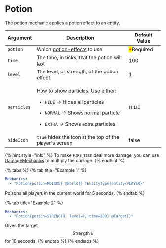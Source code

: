 # Potion

The potion mechanic applies a potion effect to an entity.

| Argument    | Description                                                                                                                                                                                                                        | Default Value                              |
| ----------- | ---------------------------------------------------------------------------------------------------------------------------------------------------------------------------------------------------------------------------------- | ------------------------------------------ |
| `potion`    | Which [potion-effects](http://127.0.0.1:5000/s/IIUkVnlH40vVBzLhWWQ8/references#potion-effects "mention") to use                                                                                                                    | <mark style="color:red;">\*</mark>Required |
| `time`      | The time, in ticks, that the potion will last                                                                                                                                                                                      | 100                                        |
| `level`     | The level, or strength, of the potion effect.                                                                                                                                                                                      | 1                                          |
| `particles` | <p>How to show particles. Use either:<br></p><ul><li><code>HIDE</code> -> Hides all particles</li></ul><ul><li><code>NORMAL</code> -> Shows normal particle</li></ul><ul><li><code>EXTRA</code> -> Shows extra particles</li></ul> | HIDE                                       |
| `hideIcon`  | `true` hides the icon at the top of the player's screen                                                                                                                                                                            | false                                      |

{% hint style="info" %}
To make `FIRE_TICK` deal more damage, you can use [DamageMechanics](https://www.spigotmc.org/resources/damagemechanics.104514/) to multiply the damage.&#x20;
{% endhint %}



{% tabs %}
{% tab title="Example 1" %}
```yaml
Mechanics:
  - "Potion{potion=POISON} @World{} ?EntityType{entity=PLAYER}"
```

Poisons all players in the current world for 5 seconds.&#x20;
{% endtab %}

{% tab title="Example 2" %}
```yaml
Mechanics:
  - "Potion{potion=STRENGTH, level=2, time=200} @Target{}"
```

Gives the target $$\text{Strength }II$$ for 10 seconds.&#x20;
{% endtab %}
{% endtabs %}



